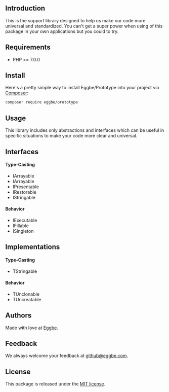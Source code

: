 ## Introduction
This is the support library designed to help us make our code more universal and standardized. 
You can't get a super power when using of this package in your own applications but you could to try.        


## Requirements
* PHP >= 7.0.0


## Install
Here's a pretty simple way to install Eggbe/Prototype into your project via [Composer](http://getcomposer.org):

```bash
composer require eggbe/prototype
```

## Usage
This library includes only abstractions and interfaces which can be useful in specific situations to make your code more clear and universal.   

## Interfaces 

#### Type-Casting
* IArrayable
* IArrayable
* IPresentable
* IRestorable
* IStringable

#### Behavior
* IExecutable
* IFillable
* ISingleton

## Implementations 

#### Type-Casting
* TStringable

#### Behavior
* TUnclonable
* TUncreatable

## Authors
Made with love at [Eggbe](http://eggbe.com).


## Feedback 
We always welcome your feedback at [github@eggbe.com](mailto:github@eggbe.com).


## License
This package is released under the [MIT license](https://github.com/eggbe/prototype/blob/master/LICENSE).
